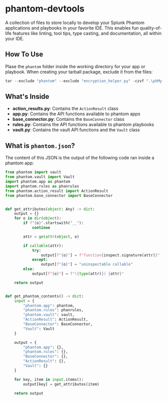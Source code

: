 # phantom-devtools
A collection of files to store locally to develop your Splunk Phantom applications and playbooks in your favorite IDE. This enables fun quality-of-life features like linting, tool tips, type casting, and documentation, all within your IDE.

## How To Use

Plase the `phantom` folder inside the working directory for your app or playbook. When creating your tarball package, exclude it from the files:

```powershell
tar --exclude "phantom" --exclude "encryption_helper.py" -czvf ".\phMy-App.tar.gz" ".\phMy-App"
```

## What's Inside

- **action_results.py**: Contains the `ActionResult` class
- **app.py**: Contains the API functions available to phantom apps
- **base_connector.py**: Contains the `BaseConnector` class
- **rules.py**: Contains the API functions available to phantom playbooks
- **vault.py**: Contains the vault API functions and the `Vault` class

## What is `phantom.json`?

The content of this JSON is the output of the following code ran inside a phantom app:

```python
from phantom import vault
from phantom.vault import Vault
import phantom.app as phantom
import phantom.rules as phanrules
from phantom.action_result import ActionResult
from phantom.base_connector import BaseConnector


def get_attributes(object: Any) -> dict:
    output = {}
    for o in dir(object):
        if f"{o}".startswith("__"):
            continue

        attr = getattr(object, o)

        if callable(attr):
            try:
                output[f"{o}"] = f"function{inspect.signature(attr)}"
            except:
                output[f"{o}"] = "uninspectable callable"
        else:
            output[f"{o}"] = f"({type(attr)}) {attr}"

    return output


def get_phantom_contents() -> dict:
    input = {
        "phantom.app": phantom,
        "phantom.rules": phanrules,
        "phantom.vault": vault,
        "ActionResult": ActionResult,
        "BaseConnector": BaseConnector,
        "Vault": Vault
    }

    output = {
        "phantom.app": {},
        "phantom.rules": {},
        "BaseConnector": {},
        "ActionResult": {},
        "Vault": {}
    }

    for key, item in input.items():
        output[key] = get_attributes(item)

    return output
```
